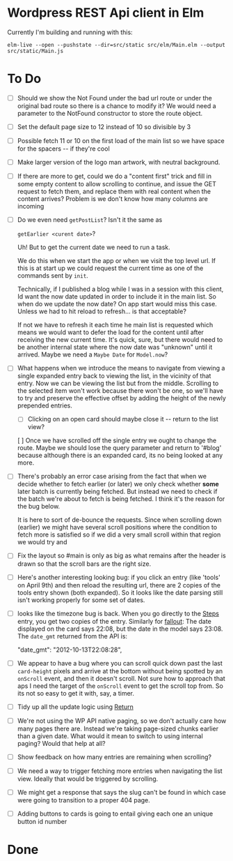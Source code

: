 Wordpress REST Api client in Elm
=================================

Currently I'm building and running with this:

```
elm-live --open --pushstate --dir=src/static src/elm/Main.elm --output src/static/Main.js
```
To Do
=====

- [ ] Should we show the Not Found under the bad url route or under the
  original bad route so there is a chance to modify it?  We would need a
  parameter to the NotFound constructor to store the route object.

- [ ] Set the default page size to 12 instead of 10 so divisible by 3
  
- [ ] Possible fetch 11 or 10 on the first load of the main list so we have
  space for the spacers -- if they're cool


- [ ] Make larger version of the logo man artwork, with neutral background.

- [ ] If there are more to get, could we do a "content first" trick and fill in
  some empty content to allow scrolling to continue, and issue the GET request
  to fetch them, and replace them with real content when the content arrives?
  Problem is we don't know how many columns are incoming

- [ ] Do we even need `getPostList`? Isn't it the same as 

    `getEarlier <curent date>`?

  Uh! But to get the current date we need to run a task.

  We do this when we start the app or when we visit the top level url.  If this
  is at start up we could request the current time as one of the commands
  sent by `init`.

  Technically, if I published a blog while I was in a session with this client, 
  Id want the now date updated in order to include it in the main list. 
  So when do we update the now date? On app start would miss this case.
  Unless we had to hit reload to refresh... is that acceptable? 

  If not we have to refresh it each time he main list is requested which means
  we would want to defer the load for the content until after receiving the 
  new current time. It's quick, sure, but there would need to be another
  internal state where the now date was "unknown" until it arrived. 
  Maybe we need a `Maybe Date` for `Model.now`?

- [ ] What happens when we introduce the means to navigate from viewing a
  single expanded entry back to  viewing the list, in the vicinity of that
  entry. Now we can be viewing the list but from the middle. Scrolling to the
  selected item won't work because there won't be one, so we'll have to try and
  preserve the effective offset by adding the height of the newly prepended
  entries.  

  - [ ] Clicking on an open card should maybe close it -- return to the list
    view?

  [ ] Once we have scrolled off the single entry we ought to change the route.
  Maybe we should lose the query parameter and return to '#blog' because
  although there is an expanded card, its no being looked at any more.


- [ ] There's probably an error case arising from the fact that when we decide
  whether to fetch earlier (or later) we only check whether **some** later
  batch is currently being fetched. But instead we need to check if the batch
  we're about to fetch is being fetched. I think it's the reason for the bug
  below. 

  It is here to sort of de-bounce the requests. Since when scrolling down
  (earlier) we might have several scroll positions where the condition to fetch
  more is satisfied so if we did a very small scroll within that region we
  would try and 

- [ ] Fix the layout so #main is only as big as what remains after the header
  is drawn so that the scroll bars are the right size.

- [ ] Here's another interesting looking bug: if you click an entry (like
  'tools' on April 9th) and then reload the resulting url, there are 2 copies
  of the tools entry shown (both expanded). So it looks like the date parsing
  still isn't working properly for some set of dates.

- [ ] looks like the timezone bug is back. When you go directly to the
  [Steps](http://localhost:8000/#blog/steps) entry, you get two copies of the
  entry. Similarly for [fallout](http://localhost:8000/#blog/fallout): The date
  displayed on the card says 22:08, but the date in the model says 23:08.
  The `date_gmt` returned from the API is: 
  
    "date_gmt": "2012-10-13T22:08:28",

- [ ] We appear to have a bug where you can scroll quick down past the last
    `card-height` pixels and arrive at the bottom without being spotted by an
    `onScroll` event, and then it doesn't scroll. Not sure how to approach that
    aps I need the target of the `onScroll` event to get the scroll top from.
    So its not so easy to get it with, say, a timer.

- [ ] Tidy up all the update logic using
  [Return](http://package.elm-lang.org/packages/Fresheyeball/elm-return/6.0.3/Return)


- [ ]  We're not using the WP API native paging, so we don't actually care how
  many pages there are.  Instead we're taking page-sized chunks earlier than a
  given date.  What would it mean to switch to using internal paging? Would
  that help at all?

- [ ] Show feedback on how many entries are remaining when scrolling?

- [ ] We need a way to trigger fetching more entries when navigating the list
  view. Ideally that would be triggered by scrolling. 
  
 - [ ] We might get a response that says the slug can't be found in which case
   were going to transition to a proper 404 page.

- [ ] Adding buttons to cards is going to entail giving each one an unique button id number


Done
====
